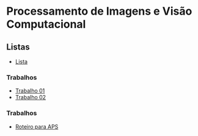 # Processamento de Imagens e Visão Computacional


## Listas
* [Lista](pi_files/listas/01/lista01PI.pdf)

### Trabalhos

* [Trabalho 01](pi_files/trabalhos/01/trabalho01.html)
* [Trabalho 02](pi_files/trabalhos/02/trabalho02.html)

### Trabalhos
* [Roteiro para APS](pi_files/aps/APS_PIVC.pdf)

<!-- ### [Git](https://github.com/viniciusdenovaes/Unip232PI) --> 
